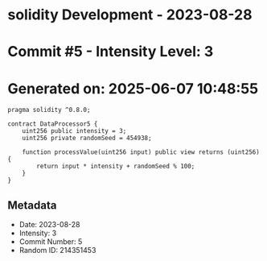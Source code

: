 ﻿# solidity Development - 2023-08-28
# Commit #5 - Intensity Level: 3
# Generated on: 2025-06-07 10:48:55
```solidity
pragma solidity ^0.8.0;

contract DataProcessor5 {
    uint256 public intensity = 3;
    uint256 private randomSeed = 454938;

    function processValue(uint256 input) public view returns (uint256) {
        return input * intensity + randomSeed % 100;
    }
}
```
## Metadata
- Date: 2023-08-28
- Intensity: 3
- Commit Number: 5
- Random ID: 214351453

